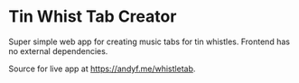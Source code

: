 # Tin Whist Tab Creator

Super simple web app for creating music tabs for tin whistles. Frontend has no external dependencies.

Source for live app at <https://andyf.me/whistletab>.